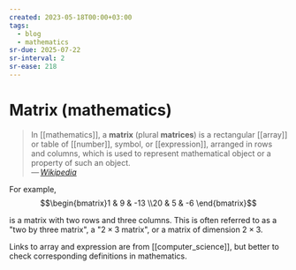```yaml
---
created: 2023-05-18T00:00+03:00
tags:
  - blog
  - mathematics
sr-due: 2025-07-22
sr-interval: 2
sr-ease: 218
---
```


# Matrix (mathematics)

> In [[mathematics]], a **matrix** (plural **matrices**) is a rectangular [[array]] or table of [[number]], symbol, or [[expression]], arranged in rows and columns, which is used to represent mathematical object or a property of such an object.\
> — <cite>[Wikipedia](https://en.wikipedia.org/wiki/Matrix_(mathematics))</cite>

For example, $$\begin{bmatrix}1 & 9 & -13 \\20 & 5 & -6 \end{bmatrix}$$

is a matrix with two rows and three columns. This is often referred to as a "two by three matrix", a "$2\times 3$ matrix", or a matrix of dimension $2\times 3$.

Links to array and expression are from [[computer_science]], but better to check corresponding definitions in mathematics.
